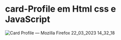 # card-Profile em Html css e JavaScript

![Card Profile — Mozilla Firefox 22_03_2023 14_32_18](https://user-images.githubusercontent.com/104023907/226990266-adea3216-34a2-40f5-b41d-eb8765e78327.png)
